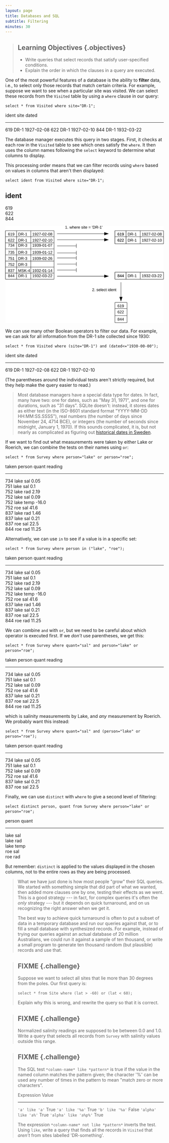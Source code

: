 ```yaml
---
layout: page
title: Databases and SQL
subtitle: Filtering
minutes: 30
---
```

> ## Learning Objectives {.objectives}
>
> *   Write queries that select records that satisfy user-specified conditions.
> *   Explain the order in which the clauses in a query are executed.

One of the most powerful features of a database is
the ability to **filter** data,
i.e.,
to select only those records that match certain criteria.
For example,
suppose we want to see when a particular site was visited.
We can select these records from the `Visited` table
by using a `where` clause in our query:

~~~ {.sql}
select * from Visited where site="DR-1";
~~~

ident       site        dated     
----------  ----------  ----------
619         DR-1        1927-02-08
622         DR-1        1927-02-10
844         DR-1        1932-03-22

The database manager executes this query in two stages.
First,
it checks at each row in the `Visited` table
to see which ones satisfy the `where`.
It then uses the column names following the `select` keyword
to determine what columns to display.

This processing order means that
we can filter records using `where`
based on values in columns that aren't then displayed:

~~~ {.sql}
select ident from Visited where site="DR-1";
~~~

ident     
----------
619       
622       
844       

<img src="img/sql-filter.svg" alt="SQL Filtering in Action" />

We can use many other Boolean operators to filter our data.
For example,
we can ask for all information from the DR-1 site collected since 1930:

~~~ {.sql}
select * from Visited where (site="DR-1") and (dated<="1930-00-00");
~~~

ident       site        dated     
----------  ----------  ----------
619         DR-1        1927-02-08
622         DR-1        1927-02-10

(The parentheses around the individual tests aren't strictly required,
but they help make the query easier to read.)

> Most database managers have a special data type for dates.
> In fact, many have two:
> one for dates,
> such as "May 31, 1971",
> and one for durations,
> such as "31 days".
> SQLite doesn't:
> instead,
> it stores dates as either text
> (in the ISO-8601 standard format "YYYY-MM-DD HH:MM:SS.SSSS"),
> real numbers
> (the number of days since November 24, 4714 BCE),
> or integers
> (the number of seconds since midnight, January 1, 1970).
> If this sounds complicated,
> it is,
> but not nearly as complicated as figuring out
> [historical dates in Sweden](http://en.wikipedia.org/wiki/Swedish_calendar).

If we want to find out what measurements were taken by either Lake or Roerich,
we can combine the tests on their names using `or`:

~~~ {.sql}
select * from Survey where person="lake" or person="roe";
~~~

taken       person      quant       reading   
----------  ----------  ----------  ----------
734         lake        sal         0.05      
751         lake        sal         0.1       
752         lake        rad         2.19      
752         lake        sal         0.09      
752         lake        temp        -16.0     
752         roe         sal         41.6      
837         lake        rad         1.46      
837         lake        sal         0.21      
837         roe         sal         22.5      
844         roe         rad         11.25     

Alternatively,
we can use `in` to see if a value is in a specific set:

~~~ {.sql}
select * from Survey where person in ("lake", "roe");
~~~

taken       person      quant       reading   
----------  ----------  ----------  ----------
734         lake        sal         0.05      
751         lake        sal         0.1       
752         lake        rad         2.19      
752         lake        sal         0.09      
752         lake        temp        -16.0     
752         roe         sal         41.6      
837         lake        rad         1.46      
837         lake        sal         0.21      
837         roe         sal         22.5      
844         roe         rad         11.25     

We can combine `and` with `or`,
but we need to be careful about which operator is executed first.
If we *don't* use parentheses,
we get this:

~~~ {.sql}
select * from Survey where quant="sal" and person="lake" or person="roe";
~~~

taken       person      quant       reading   
----------  ----------  ----------  ----------
734         lake        sal         0.05      
751         lake        sal         0.1       
752         lake        sal         0.09      
752         roe         sal         41.6      
837         lake        sal         0.21      
837         roe         sal         22.5      
844         roe         rad         11.25     

which is salinity measurements by Lake,
and *any* measurement by Roerich.
We probably want this instead:

~~~ {.sql}
select * from Survey where quant="sal" and (person="lake" or person="roe");
~~~

taken       person      quant       reading   
----------  ----------  ----------  ----------
734         lake        sal         0.05      
751         lake        sal         0.1       
752         lake        sal         0.09      
752         roe         sal         41.6      
837         lake        sal         0.21      
837         roe         sal         22.5      

Finally,
we can use `distinct` with `where`
to give a second level of filtering:

~~~ {.sql}
select distinct person, quant from Survey where person="lake" or person="roe";
~~~

person      quant     
----------  ----------
lake        sal       
lake        rad       
lake        temp      
roe         sal       
roe         rad       

But remember:
`distinct` is applied to the values displayed in the chosen columns,
not to the entire rows as they are being processed.

> What we have just done is how most people "grow" their SQL queries.
> We started with something simple that did part of what we wanted,
> then added more clauses one by one,
> testing their effects as we went.
> This is a good strategy --- in fact,
> for complex queries it's often the *only* strategy --- but
> it depends on quick turnaround,
> and on us recognizing the right answer when we get it.
>     
> The best way to achieve quick turnaround is often
> to put a subset of data in a temporary database
> and run our queries against that,
> or to fill a small database with synthesized records.
> For example,
> instead of trying our queries against an actual database of 20 million Australians,
> we could run it against a sample of ten thousand,
> or write a small program to generate ten thousand random (but plausible) records
> and use that.

> ## FIXME {.challenge}
>
> Suppose we want to select all sites that lie more than 30 degrees from the poles.
> Our first query is:
>
> ~~~
> select * from Site where (lat > -60) or (lat < 60);
> ~~~
>
> Explain why this is wrong,
> and rewrite the query so that it is correct.

> ## FIXME {.challenge}
>
> Normalized salinity readings are supposed to be between 0.0 and 1.0.
> Write a query that selects all records from `Survey`
> with salinity values outside this range.

> ## FIXME {.challenge}
>
> The SQL test `*column-name* like *pattern*`
> is true if the value in the named column
> matches the pattern given;
> the character '%' can be used any number of times in the pattern
> to mean "match zero or more characters".
> 
> Expression            Value
> --------------------- -----
> `'a' like 'a'`        True
> `'a' like '%a'`       True
> `'b' like '%a'`       False
> `'alpha' like 'a%'`   True
> `'alpha' like 'a%p%'` True
> 
> The expression `*column-name* not like *pattern*`
> inverts the test.
> Using `like`,
> write a query that finds all the records in `Visited`
> that *aren't* from sites labelled 'DR-something'.
